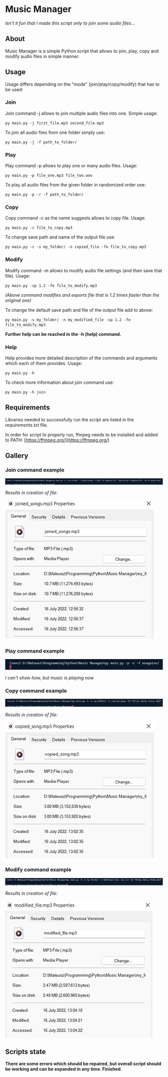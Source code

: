 # Music Manager
*Isn't it fun that I made this script only to join some audio files...*

## About
Music Manager is a simple Python script that allows to join, play, copy and modify audio files in simple manner.

## Usage
Usage differs depending on the "mode" (join/play/copy/modify) that has to be used:

### Join
Join command -j allows to join multiple audio files into one. Simple usage:
```
py main.py -j first_file.mp3 second_file.mp3
```

To join all audio files from one folder simply use:
```
py main.py -j -f path_to_folder/
```

### Play
Play command -p allows to play one or many audio files. Usage:
```
py main.py -p file_one.mp3 file_two.wav
```

To play all audio files from the given folder in randomized order use:
```
py main.py -p -r -f path_to_folder/
```

### Copy
Copy command -c as the name suggests allows to copy file. Usage:
```
py main.py -c file_to_copy.mp3
```

To change save path and name of the output file use:
```
py main.py -c -s my_folder/ -n copied_file -fe file_to_copy.mp3
```

### Modify
Modify command -m allows to modify audio file settings (and then save that file). Usage:
```
py main.py -sp 1.2 -fe file_to_modify.mp3
```
*(Above command modifies and exports file that is 1.2 times faster than the original one)*

To change the default save path and file of the output file add to above:
```
py main.py -s my_folder/ -n my_modified_file -sp 1.2 -fe file_to_modify.mp3
```

**Further help can be reached in the -h (help) command.**

### Help
Help provides more detailed description of the commands and arguments which each of them provides. Usage:

```
py main.py -h
```

To check more information about join command use:
```
py main.py -h join
```

## Requirements
Libraries needed to successfully run the script are listed in the *requirements.txt* file.

In order for script to properly run, ffmpeg needs to be installed and added to PATH: [https://ffmpeg.org/](https://ffmpeg.org/)

## Gallery

### Join command example
![Join command example](images/join_usage.png)

*Results in creation of file:*

![Join command result](images/join_usage_2.png)

### Play command example
![Play command example](images/play_usage.png)

*I can't show how, but music is playing now*

### Copy command example
![Copy command example](images/copy_usage.png)

*Results in creation of file:*

![Copy command result](images/copy_usage_2.png)

### Modify command example
![Modify command example](images/modify_usage.png)

*Results in creation of file:*

![Modify command result](images/modify_usage_2.png)

## Scripts state
**There are some errors which should be repaired, but overall script should be working and can be expanded in any time. Finished.**
